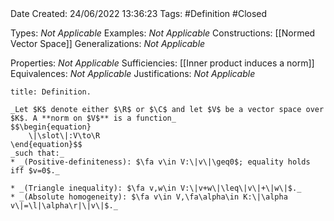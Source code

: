 <br />
<br />

Date Created: 24/06/2022 13:36:23
Tags: #Definition #Closed

Types: _Not Applicable_
Examples: _Not Applicable_
Constructions: [[Normed Vector Space]]
Generalizations: _Not Applicable_

Properties: _Not Applicable_
Sufficiencies: [[Inner product induces a norm]]
Equivalences: _Not Applicable_
Justifications: _Not Applicable_

``` ad-Definition
title: Definition.

_Let $K$ denote either $\R$ or $\C$ and let $V$ be a vector space over $K$. A **norm on $V$** is a function_
$$\begin{equation}
    \|\slot\|:V\to\R
\end{equation}$$
_such that:_
* _(Positive-definiteness): $\fa v\in V:\|v\|\geq0$; equality holds iff $v=0$._

* _(Triangle inequality): $\fa v,w\in V:\|v+w\|\leq\|v\|+\|w\|$._
* _(Absolute homogeneity): $\fa v\in V,\fa\alpha\in K:\|\alpha v\|=\l|\alpha\r|\|v\|$._

```
